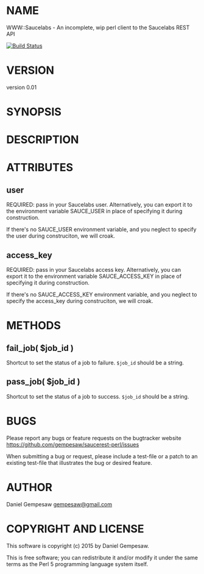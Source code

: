 # NAME

WWW::Saucelabs - An incomplete, wip perl client to the Saucelabs REST API

[![Build Status](https://travis-ci.org/gempesaw/saucerest-perl.svg?branch=master)](https://travis-ci.org/gempesaw/saucerest-perl)

# VERSION

version 0.01

# SYNOPSIS

# DESCRIPTION

# ATTRIBUTES

## user

REQUIRED: pass in your Saucelabs user. Alternatively, you can
export it to the environment variable SAUCE\_USER in place of
specifying it during construction.

If there's no SAUCE\_USER environment variable, and you neglect to
specify the user during construciton, we will croak.

## access\_key

REQUIRED: pass in your Saucelabs access key. Alternatively, you can
export it to the environment variable SAUCE\_ACCESS\_KEY in place of
specifying it during construction.

If there's no SAUCE\_ACCESS\_KEY environment variable, and you neglect to
specify the access\_key during construciton, we will croak.

# METHODS

## fail\_job( $job\_id )

Shortcut to set the status of a job to failure. `$job_id` should be a
string.

## pass\_job( $job\_id )

Shortcut to set the status of a job to success. `$job_id` should be a
string.

# BUGS

Please report any bugs or feature requests on the bugtracker website
https://github.com/gempesaw/saucerest-perl/issues

When submitting a bug or request, please include a test-file or a
patch to an existing test-file that illustrates the bug or desired
feature.

# AUTHOR

Daniel Gempesaw <gempesaw@gmail.com>

# COPYRIGHT AND LICENSE

This software is copyright (c) 2015 by Daniel Gempesaw.

This is free software; you can redistribute it and/or modify it under
the same terms as the Perl 5 programming language system itself.
